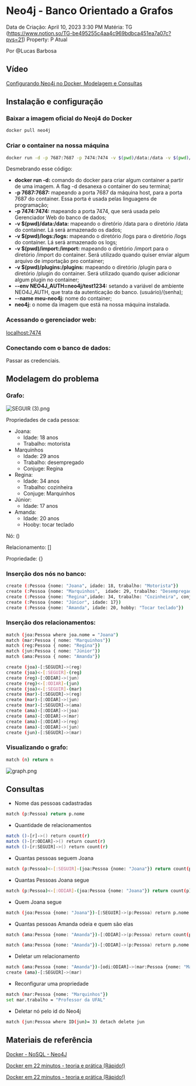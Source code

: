 # Neo4j - Banco Orientado a Grafos

Data de Criação: April 10, 2023 3:30 PM
Matéria: TG (https://www.notion.so/TG-be495255c4aa4c969bdbca451ea7a07c?pvs=21)
Property: P Atual

Por @Lucas Barbosa 

## Vídeo

[Configurando Neo4j no Docker, Modelagem e Consultas](https://youtu.be/K9ggfZfqAs0)

## Instalação e configuração

### Baixar a imagem oficial do Neoj4 do Docker

```bash
docker pull neo4j
```

### Criar o container na nossa máquina

```bash
docker run -d -p 7687:7687 -p 7474:7474 -v $(pwd)/data:/data -v $(pwd)/logs:/logs -v $(pwd)/import:/import -v $(pwd)/plugins:/plugins --env NEO4J_AUTH=neo4j/test1234 --name meu-neo4j neo4j
```

Desmebrando esse código:

- **docker run -d:** comando do docker para criar algum container a partir de uma imagem. A flag -d desanexa o container do seu terminal;
- **-p 7687:7687:**  mapeando a porta 7687 da máquina host, para a porta 7687 do container. Essa porta é usada pelas linguagens de programação;
- **-p 7474:7474:** mapeando a porta 7474, que será usada pelo Gerenciador Web do banco de dados;
- **-v $(pwd)/data:/data:** mapeando o diretório <path pro container no host>/data para o diretório /data do container. Lá será armazenado os dados;
- **-v $(pwd)/logs:/logs:** mapeando o diretório <path pro container no host>/logs para o diretório /logs do container. Lá será armazenado os logs;
- **-v $(pwd)/import:/import:** mapeando o diretório <path pro container no host>/import para o diretório /import do container. Será utilizado quando quiser enviar algum arquivo de importação pro container;
- **-v $(pwd)/plugins:/plugins:** mapeando o diretório <path pro container no host>/plugin para o diretório /plugin do container. Será utilizado quando quiser adicionar algum plugin no container;
- **--env NEO4J_AUTH=neo4j/test1234:** setando a variável de ambiente NEO4J_AUTH, que trata da autenticação do banco. (usuário)/(senha);
- **--name meu-neo4j:** nome do container;
- **neo4j:** o nome da imagem que está na nossa máquina instalada.

### Acessando o gerenciador web:

[localhost:7474](http://localhost:7474/)

### Conectando com o banco de dados:

Passar as credenciais.

## Modelagem do problema

### Grafo:

![SEGUIR (3).png](Neo4j%20-%20Banco%20Orientado%20a%20Grafos%20b26d4f2d542b49729afaf98e51051693/SEGUIR_(3).png)

Propriedades de cada pessoa:

- Joana:
    - Idade: 18 anos
    - Trabalho: motorista
- Marquinhos
    - Idade: 29 anos
    - Trabalho: desempregado
    - Conjuge: Regina
- Regina:
    - Idade: 34 anos
    - Trabalho: cozinheira
    - Conjuge: Marquinhos
- Júnior:
    - Idade: 17 anos
- Amanda:
    - Idade: 20 anos
    - Hooby: tocar teclado

Nó: ()

Relacionamento: []

Propriedade: {}

### Inserção dos nós no banco:

```bash
create (:Pessoa {nome: "Joana", idade: 18, trabalho: "Motorista"})
create (:Pessoa {nome: "Marquinhos",  idade: 29, trabalho: "Desempregado"})
create (:Pessoa {nome: "Regina",idade: 34, trabalho: "Cozinheira", conjuge: "Marquinhos"})
create (:Pessoa {nome: "Júnior", idade: 17})
create (:Pessoa {nome: "Amanda", idade: 20, hobby: "Tocar teclado"})
```

### Inserção dos relacionamentos:

```bash
match (joa:Pessoa where joa.nome = "Joana")
match (mar:Pessoa { nome: "Marquinhos"})
match (reg:Pessoa { nome: "Regina"})
match (jun:Pessoa { nome: "Júnior"})
match (ama:Pessoa { nome: "Amanda"})

create (joa)-[:SEGUIR]->(reg)
create (joa)<-[:SEGUIR]-(reg)
create (reg)-[:ODIAR]->(jun)
create (reg)<-[:ODIAR]-(jun)
create (joa)<-[:SEGUIR]-(mar)
create (mar)-[:SEGUIR]->(reg)
create (mar)-[:ODIAR]->(jun)
create (mar)-[:SEGUIR]->(ama)
create (ama)-[:ODIAR]->(joa)
create (ama)-[:ODIAR]->(mar)
create (ama)-[:ODIAR]->(reg)
create (ama)-[:ODIAR]->(jun)
create (jun)-[:SEGUIR]->(mar)
```

### Visualizando o grafo:

```bash
match (n) return n
```

![graph.png](Neo4j%20-%20Banco%20Orientado%20a%20Grafos%20b26d4f2d542b49729afaf98e51051693/graph.png)

## Consultas

- Nome das pessoas cadastradas

```bash
match (p:Pessoa) return p.nome
```

- Quantidade de relacionamentos

```bash
match ()-[r]->() return count(r)
match ()-[r:ODIAR]->() return count(r)
match ()-[r:SEGUIR]->() return count(r)
```

- Quantas pessoas seguem Joana

```bash
match (p:Pessoa)<-[:SEGUIR]-(joa:Pessoa {nome: "Joana"}) return count(p)
```

- Quantas Pessoas Joana segue

```bash
match (p:Pessoa)<-[:ODIAR]-(joa:Pessoa {nome: "Joana"}) return count(p)
```

- Quem Joana segue

```bash
match (joa:Pessoa {nome: "Joana"})-[:SEGUIR]->(p:Pessoa) return p.nome
```

- Quantas pessoas Amanda odeia e quem são elas

```bash
match (ama:Pessoa {nome: "Amanda"})-[:ODIAR]->(p:Pessoa) return count(p)
```

```bash
match (ama:Pessoa {nome: "Amanda"})-[:ODIAR]->(p:Pessoa) return p.nome
```

- Deletar um relacionamento

```bash
match (ama:Pessoa {nome: "Amanda"})-[odi:ODIAR]->(mar:Pessoa {nome: "Marquinhos"}) delete odi
create (ama)-[:SEGUIR]->(mar)
```

- Reconfigurar uma propriedade

```bash
match (mar:Pessoa {nome: "Marquinhos"})
set mar.trabalho = "Professor da UFAL"
```

- Deletar nó pelo id do Neo4j

```bash
match (jun:Pessoa where ID(jun)= 3) detach delete jun
```

## Materiais de referência

[Docker - NoSQL - Neo4J](https://www.youtube.com/watch?v=WCjh-Es4UAg)

[Docker em 22 minutos - teoria e prática (Rápido!)](https://www.youtube.com/watch?v=Kzcz-EVKBEQ)

[Docker em 22 minutos - teoria e prática (Rápido!)](https://www.youtube.com/watch?v=Kzcz-EVKBEQ)